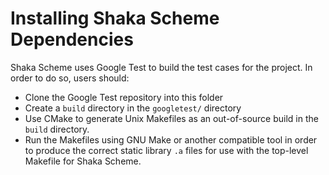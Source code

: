 # Installing Shaka Scheme Dependencies

Shaka Scheme uses Google Test to build the test cases for the
project. In order to do so, users should:

- Clone the Google Test repository into this folder
- Create a `build` directory in the `googletest/` directory
- Use CMake to generate Unix Makefiles as an out-of-source
  build in the `build` directory.
- Run the Makefiles using GNU Make or another compatible
  tool in order to produce the correct static library `.a`
  files for use with the top-level Makefile for Shaka Scheme.


